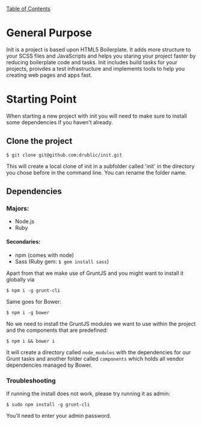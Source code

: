 [Table of Contents](TOC.md)

# General Purpose

Init is a project is based upon HTML5 Boilerplate. It adds more structure to your SCSS files and JavaScripts and helps you staring your project faster by reducing boilerplate code and tasks.
Init includes build tasks for your projects, proivdes a test infrastructure and implements tools to help you creating web pages and apps fast.

# Starting Point

When starting a new project with init you will need to make sure to install some dependencies if you haven't already.

## Clone the project

	$ git clone git@github.com:drublic/init.git

This will create a local clone of init in a subfolder called 'init' in the directory you chose before in the command line. You can rename the folder name.

## Dependencies

### Majors:

* Node.js
* Ruby

#### Secondaries:

* npm (comes with node)
* Sass (Ruby gem: `$ gem install sass`)

Apart from that we make use of GruntJS and you might want to install it globally via

	$ npm i -g grunt-cli

Same goes for Bower:

	$ npm i -g bower

No we need to install the GruntJS modules we want to use within the project and the components that are predefined:

	$ npm i && bower i

It will create a directory called `node_modules` with the dependencies for our Grunt tasks and another folder called `components` which holds all vendor dependencies managed by Bower.

### Troubleshooting

If running the install does not work, please try running it as admin:

	$ sudo npm install -g grunt-cli

You'll need to enter your admin password.
